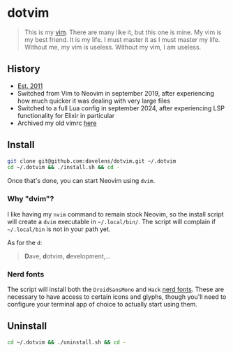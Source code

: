 # dotvim

> This is my [vim](https://neovim.io). There are many like it, but this one is mine. My vim is my best friend. It is my life. I must master it as I must master my life. Without me, my vim is useless. Without my vim, I am useless.

## History
* [Est. 2011](https://github.com/davelens/dotvim/commits/master/?since=2011-05-01&until=2011-05-31)
* Switched from Vim to Neovim in september 2019, after experiencing how much quicker it was dealing with very large files
* Switched to a full Lua config in september 2024, after experiencing LSP functionality for Elixir in particular
* Archived my old vimrc [here](https://github.com/davelens/dotvim.old)

## Install
```sh
git clone git@github.com:davelens/dotvim.git ~/.dotvim 
cd ~/.dotvim && ./install.sh && cd -
```
Once that's done, you can start Neovim using `dvim`.

### Why "dvim"?
I like having my `nvim` command to remain stock Neovim, so the install script will create a `dvim` executable in `~/.local/bin/`. 
The script will complain if `~/.local/bin` is not in your path yet.

As for the `d`:
> **D**ave, **d**otvim, **d**evelopment,...

### Nerd fonts
The script will install both the `DroidSansMono` and `Hack` [nerd fonts](https://www.nerdfonts.com/). These are necessary to have access to certain icons and glyphs, though you'll need to configure your terminal app of choice to actually start using them.

## Uninstall
```sh
cd ~/.dotvim && ./uninstall.sh && cd -
```
